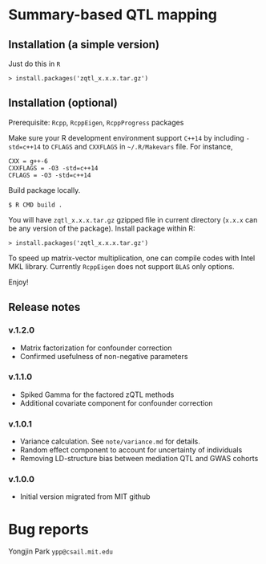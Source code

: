 # Summary-based QTL mapping

## Installation (a simple version)

Just do this in `R`
```
> install.packages('zqtl_x.x.x.tar.gz')
```

## Installation (optional)

Prerequisite: `Rcpp`, `RcppEigen`, `RcppProgress` packages

Make sure your R development environment support `C++14` by including
`-std=c++14` to `CFLAGS` and `CXXFLAGS` in `~/.R/Makevars` file.
For instance,
```
CXX = g++-6
CXXFLAGS = -O3 -std=c++14
CFLAGS = -O3 -std=c++14
```

Build package locally.
```
$ R CMD build .
```

You will have `zqtl_x.x.x.tar.gz` gzipped file in current directory
(`x.x.x` can be any version of the package).  Install package within
R:

```
> install.packages('zqtl_x.x.x.tar.gz')
```

To speed up matrix-vector multiplication, one can compile codes with
Intel MKL library.  Currently `RcppEigen` does not support `BLAS` only
options.

Enjoy!

## Release notes

### v.1.2.0

- Matrix factorization for confounder correction
- Confirmed usefulness of non-negative parameters

### v.1.1.0

- Spiked Gamma for the factored zQTL methods
- Additional covariate component for confounder correction

### v.1.0.1

- Variance calculation. See `note/variance.md` for details.
- Random effect component to account for uncertainty of individuals
- Removing LD-structure bias between mediation QTL and GWAS cohorts

### v.1.0.0

- Initial version migrated from MIT github

# Bug reports

Yongjin Park `ypp@csail.mit.edu`

